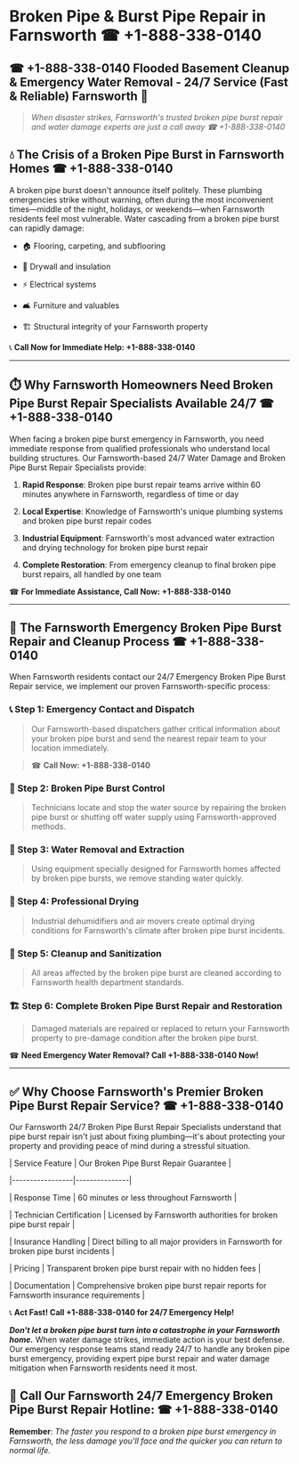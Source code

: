 # Broken Pipe & Burst Pipe Repair in Farnsworth ☎ +1-888-338-0140  
## ☎ +1-888-338-0140 Flooded Basement Cleanup & Emergency Water Removal - 24/7 Service (Fast & Reliable) Farnsworth 🚨  

> *When disaster strikes, Farnsworth's trusted broken pipe burst repair and water damage experts are just a call away ☎ +1-888-338-0140*  

## 💧 The Crisis of a Broken Pipe Burst in Farnsworth Homes ☎ +1-888-338-0140  

A broken pipe burst doesn't announce itself politely. These plumbing emergencies strike without warning, often during the most inconvenient times—middle of the night, holidays, or weekends—when Farnsworth residents feel most vulnerable. Water cascading from a broken pipe burst can rapidly damage:  

* 🏠 Flooring, carpeting, and subflooring  
* 🧱 Drywall and insulation  
* ⚡ Electrical systems  
* 🛋️ Furniture and valuables  
* 🏗️ Structural integrity of your Farnsworth property  

📞 **Call Now for Immediate Help: +1-888-338-0140**  

---  

## ⏱️ Why Farnsworth Homeowners Need Broken Pipe Burst Repair Specialists Available 24/7 ☎ +1-888-338-0140  

When facing a broken pipe burst emergency in Farnsworth, you need immediate response from qualified professionals who understand local building structures. Our Farnsworth-based 24/7 Water Damage and Broken Pipe Burst Repair Specialists provide:  

1. **Rapid Response**: Broken pipe burst repair teams arrive within 60 minutes anywhere in Farnsworth, regardless of time or day  
2. **Local Expertise**: Knowledge of Farnsworth's unique plumbing systems and broken pipe burst repair codes  
3. **Industrial Equipment**: Farnsworth's most advanced water extraction and drying technology for broken pipe burst repair  
4. **Complete Restoration**: From emergency cleanup to final broken pipe burst repairs, all handled by one team  

☎ **For Immediate Assistance, Call Now: +1-888-338-0140**  

---  

## 🔧 The Farnsworth Emergency Broken Pipe Burst Repair and Cleanup Process ☎ +1-888-338-0140  

When Farnsworth residents contact our 24/7 Emergency Broken Pipe Burst Repair service, we implement our proven Farnsworth-specific process:  

### 📞 Step 1: Emergency Contact and Dispatch  
> Our Farnsworth-based dispatchers gather critical information about your broken pipe burst and send the nearest repair team to your location immediately.  
> ☎ **Call Now: +1-888-338-0140**  

### 🚿 Step 2: Broken Pipe Burst Control  
> Technicians locate and stop the water source by repairing the broken pipe burst or shutting off water supply using Farnsworth-approved methods.  

### 🌊 Step 3: Water Removal and Extraction  
> Using equipment specially designed for Farnsworth homes affected by broken pipe bursts, we remove standing water quickly.  

### 💨 Step 4: Professional Drying  
> Industrial dehumidifiers and air movers create optimal drying conditions for Farnsworth's climate after broken pipe burst incidents.  

### 🧼 Step 5: Cleanup and Sanitization  
> All areas affected by the broken pipe burst are cleaned according to Farnsworth health department standards.  

### 🏗️ Step 6: Complete Broken Pipe Burst Repair and Restoration  
> Damaged materials are repaired or replaced to return your Farnsworth property to pre-damage condition after the broken pipe burst.  

☎ **Need Emergency Water Removal? Call +1-888-338-0140 Now!**  

---  

## ✅ Why Choose Farnsworth's Premier Broken Pipe Burst Repair Service? ☎ +1-888-338-0140  

Our Farnsworth 24/7 Broken Pipe Burst Repair Specialists understand that pipe burst repair isn't just about fixing plumbing—it's about protecting your property and providing peace of mind during a stressful situation.  

| Service Feature | Our Broken Pipe Burst Repair Guarantee |  
|-----------------|---------------|  
| Response Time | 60 minutes or less throughout Farnsworth |  
| Technician Certification | Licensed by Farnsworth authorities for broken pipe burst repair |  
| Insurance Handling | Direct billing to all major providers in Farnsworth for broken pipe burst incidents |  
| Pricing | Transparent broken pipe burst repair with no hidden fees |  
| Documentation | Comprehensive broken pipe burst repair reports for Farnsworth insurance requirements |  

📞 **Act Fast! Call +1-888-338-0140 for 24/7 Emergency Help!**  

***Don't let a broken pipe burst turn into a catastrophe in your Farnsworth home.*** When water damage strikes, immediate action is your best defense. Our emergency response teams stand ready 24/7 to handle any broken pipe burst emergency, providing expert pipe burst repair and water damage mitigation when Farnsworth residents need it most.  

## 📱 Call Our Farnsworth 24/7 Emergency Broken Pipe Burst Repair Hotline: ☎ +1-888-338-0140  

**Remember**: *The faster you respond to a broken pipe burst emergency in Farnsworth, the less damage you'll face and the quicker you can return to normal life.*